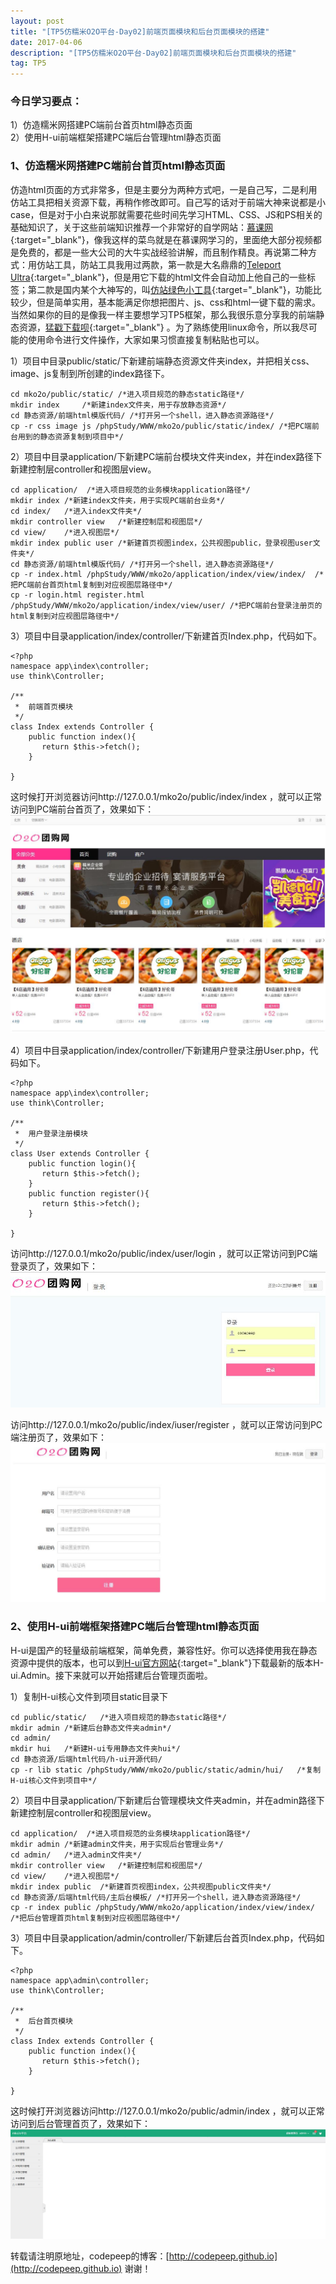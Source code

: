 ```yaml
---
layout: post
title: "[TP5仿糯米O2O平台-Day02]前端页面模块和后台页面模块的搭建"
date: 2017-04-06 
description: "[TP5仿糯米O2O平台-Day02]前端页面模块和后台页面模块的搭建"
tag: TP5
---   
```

 

### 今日学习要点：  
1）仿造糯米网搭建PC端前台首页html静态页面  
2）使用H-ui前端框架搭建PC端后台管理html静态页面     

### 1、仿造糯米网搭建PC端前台首页html静态页面  
仿造html页面的方式非常多，但是主要分为两种方式吧，一是自己写，二是利用仿站工具把相关资源下载，再稍作修改即可。自己写的话对于前端大神来说都是小case，但是对于小白来说那就需要花些时间先学习HTML、CSS、JS和PS相关的基础知识了，关于这些前端知识推荐一个非常好的自学网站：[慕课网](http://www.imooc.com){:target="_blank"}，像我这样的菜鸟就是在慕课网学习的，里面绝大部分视频都是免费的，都是一些大公司的大牛实战经验讲解，而且制作精良。再说第二种方式：用仿站工具，防站工具我用过两款，第一款是大名鼎鼎的[Teleport Ultra](http://pan.baidu.com/s/1eRBa8k6){:target="_blank"}，但是用它下载的html文件会自动加上他自己的一些标签；第二款是国内某个大神写的，叫[仿站绿色小工具](http://pan.baidu.com/s/1pLyNknD){:target="_blank"}，功能比较少，但是简单实用，基本能满足你想把图片、js、css和html一键下载的需求。
当然如果你的目的是像我一样主要想学习TP5框架，那么我很乐意分享我的前端静态资源，[猛戳下载呗](http://pan.baidu.com/s/1o80Rdhw){:target="_blank"} 。为了熟练使用linux命令，所以我尽可能的使用命令进行文件操作，大家如果习惯直接复制粘贴也可以。  

1）项目中目录public/static/下新建前端静态资源文件夹index，并把相关css、image、js复制到所创建的index路径下。    
    
    cd mko2o/public/static/	/*进入项目规范的静态static路径*/
    mkdir index		/*新建index文件夹，用于存放静态资源*/
    cd 静态资源/前端html模版代码/	/*打开另一个shell，进入静态资源路径*/  
    cp -r css image js /phpStudy/WWW/mko2o/public/static/index/	/*把PC端前台用到的静态资源复制到项目中*/

2）项目中目录application/下新建PC端前台模块文件夹index，并在index路径下新建控制层controller和视图层view。  

	cd application/  /*进入项目规范的业务模块application路径*/
	mkdir index	/*新建index文件夹，用于实现PC端前台业务*/
	cd index/	/*进入index文件夹*/
	mkdir controller view	/*新建控制层和视图层*/
	cd view/	/*进入视图层*/
	mkdir index public user	/*新建首页视图index，公共视图public，登录视图user文件夹*/
	cd 静态资源/前端html模版代码/	/*打开另一个shell，进入静态资源路径*/
	cp -r index.html /phpStudy/WWW/mko2o/application/index/view/index/	/*把PC端前台首页html复制到对应视图层路径中*/
	cp -r login.html register.html /phpStudy/WWW/mko2o/application/index/view/user/	/*把PC端前台登录注册页的html复制到对应视图层路径中*/

3）项目中目录application/index/controller/下新建首页Index.php，代码如下。

	<?php
	namespace app\index\controller;
	use think\Controller;

	/**
	 *  前端首页模块
	 */
	class Index extends Controller {
	    public function index(){
	       return $this->fetch();
	    }

	}

这时候打开浏览器访问http://127.0.0.1/mko2o/public/index/index ，就可以正常访问到PC端前台首页了，效果如下：  
![TP5仿糯米网O2O系统之PC端前台首页](/images/posts/2017-04-06/pc_first.jpg)  

4）项目中目录application/index/controller/下新建用户登录注册User.php，代码如下。

	<?php
	namespace app\index\controller;
	use think\Controller;

	/**
	 *  用户登录注册模块
	 */
	class User extends Controller {
	    public function login(){
	       return $this->fetch();
	    }
	    public function register(){
	       return $this->fetch();
	    }

	}

访问http://127.0.0.1/mko2o/public/index/user/login ，就可以正常访问到PC端登录页了，效果如下：  
![TP5仿糯米网O2O系统之PC端登录页](/images/posts/2017-04-06/pc_login.jpg)  

访问http://127.0.0.1/mko2o/public/index/iuser/register ，就可以正常访问到PC端注册页了，效果如下：  
![TP5仿糯米网O2O系统之PC端注册页](/images/posts/2017-04-06/pc_register.jpg)  
    
### 2、使用H-ui前端框架搭建PC端后台管理html静态页面  
H-ui是国产的轻量级前端框架，简单免费，兼容性好。你可以选择使用我在静态资源中提供的版本，也可以到[H-ui官方网站](http://www.h-ui.net/H-ui.admin.shtml){:target="_blank"}下载最新的版本H-ui.Admin。接下来就可以开始搭建后台管理页面啦。

1）复制H-ui核心文件到项目static目录下

	cd public/static/	/*进入项目规范的静态static路径*/
	mkdir admin	/*新建后台静态文件夹admin*/
	cd admin/
	mkdir hui	/*新建H-ui专用静态文件夹hui*/
	cd 静态资源/后端html代码/h-ui开源代码/
	cp -r lib static /phpStudy/WWW/mko2o/public/static/admin/hui/	/*复制H-ui核心文件到项目中*/

2）项目中目录application/下新建后台管理模块文件夹admin，并在admin路径下新建控制层controller和视图层view。  

	cd application/  /*进入项目规范的业务模块application路径*/
	mkdir admin	/*新建admin文件夹，用于实现后台管理业务*/
	cd admin/	/*进入admin文件夹*/
	mkdir controller view	/*新建控制层和视图层*/
	cd view/	/*进入视图层*/
	mkdir index public	/*新建首页视图index，公共视图public文件夹*/
	cd 静态资源/后端html代码/主后台模板/	/*打开另一个shell，进入静态资源路径*/
	cp -r index public /phpStudy/WWW/mko2o/application/index/view/index/	/*把后台管理首页html复制到对应视图层路径中*/

3）项目中目录application/admin/controller/下新建后台首页Index.php，代码如下。

	<?php
	namespace app\admin\controller;
	use think\Controller;

	/**
	 *  后台首页模块
	 */
	class Index extends Controller {
	    public function index(){
	       return $this->fetch();
	    }

	}

这时候打开浏览器访问http://127.0.0.1/mko2o/public/admin/index ，就可以正常访问到后台管理首页了，效果如下：  
![TP5仿糯米网O2O系统之后台管理首页](/images/posts/2017-04-06/admin_first.jpg)  

转载请注明原地址，codepeep的博客：[http://codepeep.github.io](http://codepeep.github.io) 谢谢！
